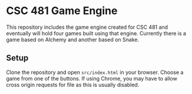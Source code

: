 # CSC 481 Game Engine
This repository includes the game engine created for CSC 481 and eventually will hold four games built using that engine. Currently there is a game based on Alchemy and another based on Snake.

## Setup
Clone the repository and open `src/index.html` in your browser. Choose a game from one of the buttons. If using Chrome, you may have to allow cross origin requests for file as this is usually disabled.

